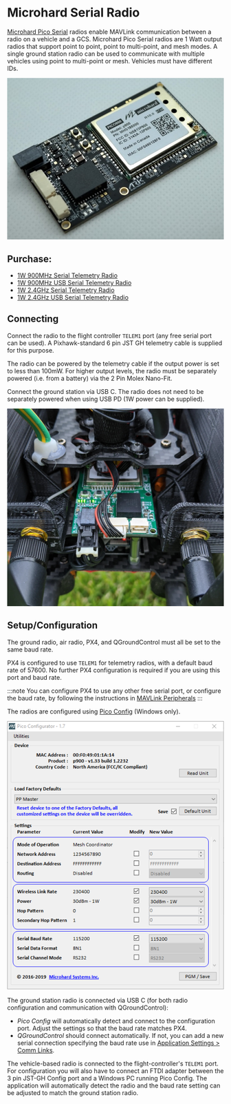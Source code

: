 # Microhard Serial Radio

[Microhard Pico Serial](http://microhardcorp.com/P900.php) radios enable MAVLink communication between a radio on a vehicle and a GCS.
Microhard Pico Serial radios are 1 Watt output radios that support point to point, point to multi-point, and mesh modes.
A single ground station radio can be used to communicate with multiple vehicles using point to multi-point or mesh.
Vehicles must have different IDs.

![Microhard Radio](../../assets/hardware/telemetry/ark_microhard_serial.jpg)

## Purchase:

* [1W 900MHz Serial Telemetry Radio](https://arkelectron.com/product/1w-900mhz-serial-telemetry-air-radio/)
* [1W 900MHz USB Serial Telemetry Radio](https://arkelectron.com/product/1w-900mhz-serial-telemetry-ground-radio/)
* [1W 2.4GHz Serial Telemetry Radio](https://arkelectron.com/product/1w-2400mhz-serial-telemetry-radio/)
* [1W 2.4GHz USB Serial Telemetry Radio](https://arkelectron.com/product/1w-2400mhz-usb-serial-telemetry-radio/)

## Connecting

Connect the radio to the flight controller `TELEM1` port (any free serial port can be used).
A Pixhawk-standard 6 pin JST GH telemetry cable is supplied for this purpose.

The radio can be powered by the telemetry cable if the output power is set to less than 100mW.
For higher output levels, the radio must be separately powered (i.e. from a battery) via the 2 Pin Molex Nano-Fit.

Connect the ground station via USB C.
The radio does not need to be separately powered when using USB PD (1W power can be supplied).

![Microhard Radio on Vehicle](../../assets/hardware/telemetry/microhard_serial_on_vehicle.jpg)

## Setup/Configuration

The ground radio, air radio, PX4, and QGroundControl must all be set to the same baud rate.

PX4 is configured to use `TELEM1` for telemetry radios, with a default baud rate of 57600.
No further PX4 configuration is required if you are using this port and baud rate.

:::note
You can configure PX4 to use any other free serial port, or configure the baud rate, by following the instructions in [MAVLink Peripherals](../peripherals/mavlink_peripherals.md)
:::

The radios are configured using [Pico Config](https://arkelectron.com/wp-content/uploads/2020/09/PicoConfig-1.7.zip) (Windows only).

![Pico Config](../../assets/hardware/telemetry/pico_configurator.png)

The ground station radio is connected via USB C (for both radio configuration and communication with QGroundControl):
- *Pico Config* will automatically detect and connect to the configuration port.
   Adjust the settings so that the baud rate matches PX4.
- *QGroundControl* should connect automatically. If not, you can add a new serial connection specifying the baud rate use in [Application Settings > Comm Links](https://docs.qgroundcontrol.com/master/en/SettingsView/SettingsView.html).

The vehicle-based radio is connected to the flight-controller's `TELEM1` port.
For configuration you will also have to connect an FTDI adapter between the 3 pin JST-GH Config port and a Windows PC running Pico Config.
The application will automatically detect the radio and the baud rate setting can be adjusted to match the ground station radio.

